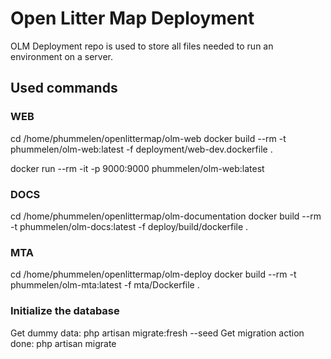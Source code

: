 # Open Litter Map Deployment
OLM Deployment repo is used to store all files needed to run an environment on a server.

## Used commands

### WEB
cd /home/phummelen/openlittermap/olm-web
docker build --rm -t phummelen/olm-web:latest -f deployment/web-dev.dockerfile .

docker run --rm -it -p 9000:9000 phummelen/olm-web:latest

### DOCS
cd /home/phummelen/openlittermap/olm-documentation
docker build --rm -t phummelen/olm-docs:latest -f deploy/build/dockerfile .

### MTA
cd /home/phummelen/openlittermap/olm-deploy
docker build --rm -t phummelen/olm-mta:latest -f mta/Dockerfile .

### Initialize the database

Get dummy data: php artisan migrate:fresh --seed
Get migration action done: php artisan migrate


